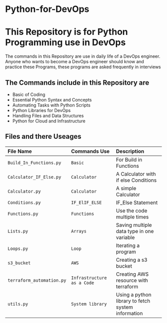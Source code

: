 # Python-for-DevOps


# This Repository is for Python Programming use in DevOps 

The commands in this Repository are use in daily life of a DevOps engineer. Anyone who wants to become a DevOps engineer should know and practice these Programs, these programs are asked frequently in interviews


## The Commands include in this Repository are

- Basic of Coding
- Essential Python Syntax and Concepts
- Automating Tasks with Python Scripts
- Python Libraries for DevOps
- Handling Files and Data Structures
- Python for Cloud and Infrastructure

## Files and there Useages

#### 

| File Name | Commands Use     | Description                       |
| :-------- | :------- | :-------------------------------- |
| `Build_In_Functions.py` | `Basic ` | For Build in Functions |
| `Calculator_IF_Else.py` | `Calculator` | A Calculator with if else Conditions |
| `Calculator.py` | `Calculator` | A simple Calculator |
| `Conditions.py` | `IF_ElIF_ELSE` | IF_Else Statement |
| `Functions.py` | `Functions` | Use the code multiple times |
| `Lists.py` | `Arrays` |  Saving multiple data type in one variable  |
| `Loops.py` | `Loop` | Iterating a program |
| `s3_bucket` | `AWS` | Creating a s3 bucket |
| `terraform_automation.py` | `Infrastructure as a Code` | Creating AWS resource with terraform |
| `utils.py` | `System library` | Using a python library to fetch system information |




